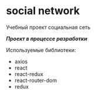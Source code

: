 # social network 

Учебный проект социальная сеть </br>

**_Проект в процессе разработки_**

Используемые библиотеки:
* axios
* react
* react-redux
* react-router-dom   
* redux
    
